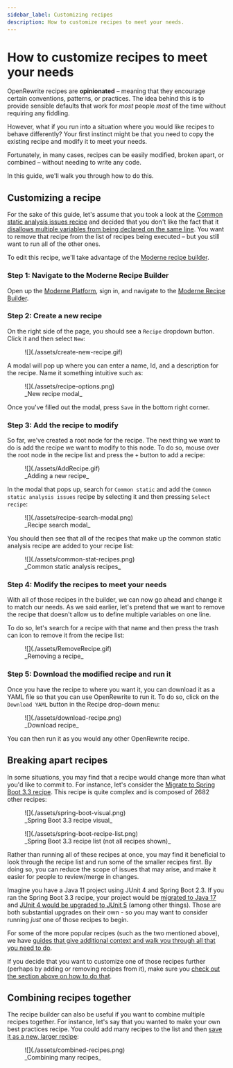 ```yaml
---
sidebar_label: Customizing recipes
description: How to customize recipes to meet your needs.
---
```


# How to customize recipes to meet your needs

OpenRewrite recipes are **opinionated** – meaning that they encourage certain conventions, patterns, or practices. The idea behind this is to provide sensible defaults that work for _most_ people _most_ of the time without requiring any fiddling. 

However, what if you run into a situation where you would like recipes to behave differently? Your first instinct might be that you need to copy the existing recipe and modify it to meet your needs.

Fortunately, in many cases, recipes can be easily modified, broken apart, or combined – without needing to write any code.

In this guide, we'll walk you through how to do this.

## Customizing a recipe

For the sake of this guide, let's assume that you took a look at the [Common static analysis issues recipe](../recipes/staticanalysis/commonstaticanalysis.md) and decided that you don't like the fact that it [disallows multiple variables from being declared on the same line](../recipes/staticanalysis/multiplevariabledeclarations.md). You want to remove that recipe from the list of recipes being executed – but you still want to run all of the other ones.

To edit this recipe, we'll take advantage of the [Moderne recipe builder](https://docs.moderne.io/user-documentation/moderne-platform/how-to-guides/new-recipe-builder/).

### Step 1: Navigate to the Moderne Recipe Builder

Open up the [Moderne Platform](https://app.moderne.io/marketplace), sign in, and navigate to the [Moderne Recipe Builder](https://app.moderne.io/builder).

### Step 2: Create a new recipe

On the right side of the page, you should see a `Recipe` dropdown button. Click it and then select `New`:

<figure>
  ![](./assets/create-new-recipe.gif)
</figure>

A modal will pop up where you can enter a name, Id, and a description for the recipe. Name it something intuitive such as:

<figure>
  ![](./assets/recipe-options.png)
  <figcaption>_New recipe modal_</figcaption>
</figure>

Once you've filled out the modal, press `Save` in the bottom right corner.

### Step 3: Add the recipe to modify

So far, we've created a root node for the recipe. The next thing we want to do is add the recipe we want to modify to this node. To do so, mouse over the root node in the recipe list and press the `+` button to add a recipe:

<figure>
  ![](./assets/AddRecipe.gif)
  <figcaption>_Adding a new recipe_</figcaption>
</figure>

In the modal that pops up, search for `Common static` and add the `Common static analysis issues` recipe by selecting it and then pressing `Select recipe`:

<figure>
  ![](./assets/recipe-search-modal.png)
  <figcaption>_Recipe search modal_</figcaption>
</figure>

You should then see that all of the recipes that make up the common static analysis recipe are added to your recipe list:

<figure>
  ![](./assets/common-stat-recipes.png)
  <figcaption>_Common static analysis recipes_</figcaption>
</figure>

### Step 4: Modify the recipes to meet your needs

With all of those recipes in the builder, we can now go ahead and change it to match our needs. As we said earlier, let's pretend that we want to remove the recipe that doesn't allow us to define multiple variables on one line.

To do so, let's search for a recipe with that name and then press the trash can icon to remove it from the recipe list:

<figure>
  ![](./assets/RemoveRecipe.gif)
  <figcaption>_Removing a recipe_</figcaption>
</figure>

### Step 5: Download the modified recipe and run it

Once you have the recipe to where you want it, you can download it as a YAML file so that you can use OpenRewrite to run it. To do so, click on the `Download YAML` button in the Recipe drop-down menu:

<figure>
  ![](./assets/download-recipe.png)
  <figcaption>_Download recipe_</figcaption>
</figure>

You can then run it as you would any other OpenRewrite recipe.

## Breaking apart recipes

In some situations, you may find that a recipe would change more than what you'd like to commit to. For instance, let's consider the [Migrate to Spring Boot 3.3 recipe](../recipes/java/spring/boot3/upgradespringboot_3_3.md). This recipe is quite complex and is composed of 2682 other recipes:

<figure>
  ![](./assets/spring-boot-visual.png)
  <figcaption>_Spring Boot 3.3 recipe visual_</figcaption>
</figure>

<figure>
  ![](./assets/spring-boot-recipe-list.png)
  <figcaption>_Spring Boot 3.3 recipe list (not all recipes shown)_</figcaption>
</figure>

Rather than running all of these recipes at once, you may find it beneficial to look through the recipe list and run some of the smaller recipes first. By doing so, you can reduce the scope of issues that may arise, and make it easier for people to review/merge in changes.

Imagine you have a Java 11 project using JUnit 4 and Spring Boot 2.3. If you ran the Spring Boot 3.3 recipe, your project would be [migrated to Java 17](../recipes/java/migrate/upgradebuildtojava17.md) and [JUnit 4 would be upgraded to JUnit 5](../recipes/java/spring/boot2/springboot2junit4to5migration.md) (among other things). Those are both substantial upgrades on their own - so you may want to consider running _just_ one of those recipes to begin.

For some of the more popular recipes (such as the two mentioned above), we have [guides that give additional context and walk you through all that you need to do](./popular-recipe-guides/migrate-to-java-17.md).

If you decide that you want to customize one of those recipes further (perhaps by adding or removing recipes from it), make sure you [check out the section above on how to do that](#customizing-a-recipe).

## Combining recipes together

The recipe builder can also be useful if you want to combine multiple recipes together. For instance, let's say that you wanted to make your own best practices recipe. You could add many recipes to the list and then [save it as a new, larger recipe](#step-5-download-the-modified-recipe-and-run-it):

<figure>
  ![](./assets/combined-recipes.png)
  <figcaption>_Combining many recipes_</figcaption>
</figure>